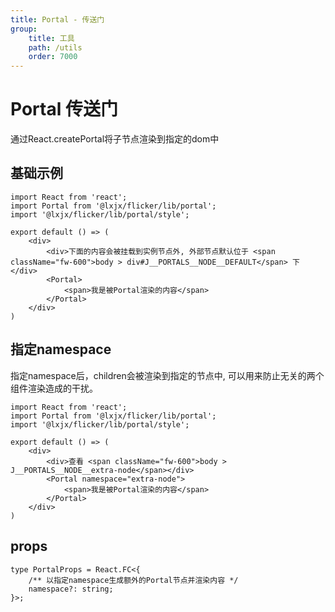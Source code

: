 ```yaml
---
title: Portal - 传送门
group:
    title: 工具
    path: /utils
    order: 7000
---
```


# Portal 传送门

通过React.createPortal将子节点渲染到指定的dom中


## 基础示例
```tsx
import React from 'react';
import Portal from '@lxjx/flicker/lib/portal';
import '@lxjx/flicker/lib/portal/style';

export default () => (
    <div>
        <div>下面的内容会被挂载到实例节点外, 外部节点默认位于 <span className="fw-600">body > div#J__PORTALS__NODE__DEFAULT</span> 下</div>
        <Portal>
            <span>我是被Portal渲染的内容</span>
        </Portal>
    </div>
)
```

## 指定namespace
指定namespace后，children会被渲染到指定的节点中, 可以用来防止无关的两个组件渲染造成的干扰。

```tsx
import React from 'react';
import Portal from '@lxjx/flicker/lib/portal';
import '@lxjx/flicker/lib/portal/style';

export default () => (
    <div>
        <div>查看 <span className="fw-600">body > J__PORTALS__NODE__extra-node</span></div>
        <Portal namespace="extra-node">
            <span>我是被Portal渲染的内容</span>
        </Portal>
    </div>
)
```


## props
```tsx | pure
type PortalProps = React.FC<{ 
    /** 以指定namespace生成额外的Portal节点并渲染内容 */
    namespace?: string;
}>;
```









